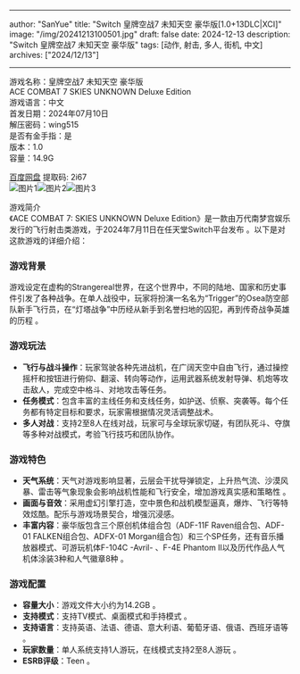 
---
author: "SanYue"
title: "Switch 皇牌空战7 未知天空 豪华版[1.0+13DLC|XCI]"
image: "/img/20241213100501.jpg"
draft: false
date: 2024-12-13
description: "Switch 皇牌空战7 未知天空 豪华版"
tags: [动作, 射击, 多人, 街机, 中文]
archives: ["2024/12/13"]

---

游戏名称：皇牌空战7 未知天空 豪华版   
ACE COMBAT 7 SKIES UNKNOWN Deluxe Edition    
游戏语言：中文  
首发日期：2024年07月10日  
解压密码：wing515  
是否有金手指：是  
版本：1.0   
容量：14.9G

[百度网盘](https://pan.baidu.com/s/1qrB7Q6vutf_OSpvmOguaRw) 提取码: 2i67  
![图片1](/img/73c4d625.jpg)![图片2](/img/72f5e842.jpg)![图片3](/img/fadca91.jpg)  

游戏简介  
《ACE COMBAT 7: SKIES UNKNOWN Deluxe Edition》是一款由万代南梦宫娱乐发行的飞行射击类游戏，于2024年7月11日在任天堂Switch平台发布 。以下是对这款游戏的详细介绍：

### 游戏背景
游戏设定在虚构的Strangereal世界，在这个世界中，不同的陆地、国家和历史事件引发了各种战争。在单人战役中，玩家将扮演一名名为“Trigger”的Osea防空部队新手飞行员，在“灯塔战争”中历经从新手到名誉扫地的囚犯，再到传奇战争英雄的历程 。

### 游戏玩法
- **飞行与战斗操作**：玩家驾驶各种先进战机，在广阔天空中自由飞行，通过操控摇杆和按钮进行俯仰、翻滚、转向等动作，运用武器系统发射导弹、机炮等攻击敌人，完成空中格斗、对地攻击等任务。
- **任务模式**：包含丰富的主线任务和支线任务，如护送、侦察、突袭等。每个任务都有特定目标和要求，玩家需根据情况灵活调整战术。
- **多人对战**：支持2至8人在线对战，玩家可与全球玩家切磋，有团队死斗、夺旗等多种对战模式，考验飞行技巧和团队协作。

### 游戏特色
- **天气系统**：天气对游戏影响显著，云层会干扰导弹锁定，上升热气流、沙漠风暴、雷击等气象现象会影响战机性能和飞行安全，增加游戏真实感和策略性 。
- **画面与音效**：采用虚幻引擎打造，空中景色和战机模型逼真，爆炸、飞行等特效炫酷。配乐与游戏场景契合，增强沉浸感。
- **丰富内容**：豪华版包含三个原创机体组合包（ADF-11F Raven组合包、ADF-01 FALKEN组合包、ADFX-01 Morgan组合包）和三个SP任务，还有音乐播放器模式、可游玩机体F-104C -Avril- 、F-4E Phantom II以及历代作品人气机体涂装3种和人气徽章8种 。

### 游戏配置
- **容量大小**：游戏文件大小约为14.2GB 。
- **支持模式**：支持TV模式、桌面模式和手持模式 。
- **支持语言**：支持英语、法语、德语、意大利语、葡萄牙语、俄语、西班牙语等 。
- **玩家数量**：单人系统支持1人游玩，在线模式支持2至8人游玩 。
- **ESRB评级**：Teen 。
